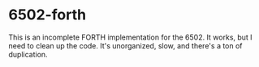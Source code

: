 # 6502-forth
This is an incomplete FORTH implementation for the 6502. It works, but I need to clean up the code. It's unorganized, slow, and there's a ton of duplication.
